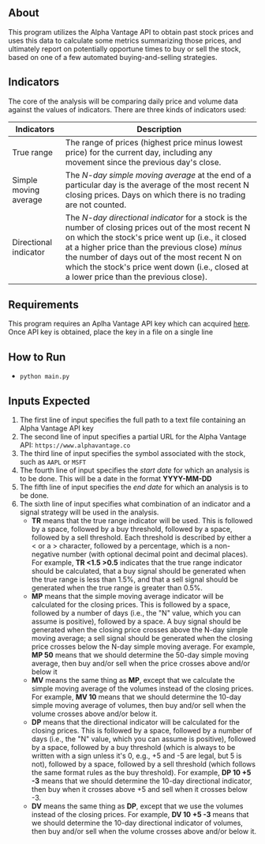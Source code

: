 ## About

This program utilizes the Alpha Vantage API to obtain past stock prices and uses this 
data to calculate some metrics summarizing those prices, and ultimately report on potentially opportune 
times to buy or sell the stock, based on one of a few automated buying-and-selling strategies. 


## Indicators

The core of the analysis will be comparing daily price and volume data against the values of 
indicators. There are three kinds of indicators used:

| Indicators            | Description                                                                                                                                                                                                                                                                                                                                             | 
| --------------------- | ------------------------------------------------------------------------------------------------------------------------------------------------------------------------------------------------------------------------------------------------------------------------------------------------------------------------------------------------------- |
| True range            | The range of prices (highest price minus lowest price) for the current day, including any movement since the previous day's close.                                                                                                                                                                                                                      |
| Simple moving average | The *N-day simple moving average* at the end of a particular day is the average of the most recent N closing prices. Days on which there is no trading are not counted.                                                                                                                                                                                 |
| Directional indicator | The *N-day directional indicator* for a stock is the number of closing prices out of the most recent N on which the stock's price went up (i.e., it closed at a higher price than the previous close) *minus* the number of days out of the most recent N on which the stock's price went down (i.e., closed at a lower price than the previous close). |


## Requirements 

This program requires an Aplha Vantage API key which can acquired [here](https://www.alphavantage.co/support/#api-key). Once API key is 
obtained, place the key in a file on a single line


## How to Run

 - `python main.py`


## Inputs Expected

1. The first line of input specifies the full path to a text file containing an Alpha Vantage API key
2. The second line of input specifies a partial URL for the Alpha Vantage API: `https://www.alphavantage.co`
3. The third line of input specifies the symbol associated with the stock, such as `AAPL` or `MSFT`
4. The fourth line of input specifies the *start date* for which an analysis is to be done. This will be a date in the format **YYYY-MM-DD**
5. The fifth line of input specifies the *end date* for which an analysis is to be done.
6. The sixth line of input specifies what combination of an indicator and a signal strategy will be used in the analysis.
    - **TR** means that the true range indicator will be used. This is followed by a space, followed by a buy threshold, followed by a space, followed by a sell threshold.
      Each threshold is described by either a < or a > character, followed by a percentage, which is a non-negative number (with optional decimal point and decimal places). 
      For example, **TR <1.5 >0.5** indicates that the true range indicator should be calculated, that a buy signal should be generated when the true range is less than 1.5%, 
      and that a sell signal should be generated when the true range is greater than 0.5%.
    - **MP** means that the simple moving average indicator will be calculated for the closing prices. This is followed by a space, followed by a number of days (i.e., the "N" value, 
      which you can assume is positive), followed by a space. A buy signal should be generated when the closing price crosses above the N-day simple moving average; a sell signal 
      should be generated when the closing price crosses below the N-day simple moving average. For example, **MP 50** means that we should determine the 50-day simple moving average, 
      then buy and/or sell when the price crosses above and/or below it
    - **MV** means the same thing as **MP**, except that we calculate the simple moving average of the volumes instead of the closing prices. For example, **MV 10** means that we should determine 
      the 10-day simple moving average of volumes, then buy and/or sell when the volume crosses above and/or below it.
    - **DP** means that the directional indicator will be calculated for the closing prices. This is followed by a space, followed by a number of days (i.e., the "N" value, which you can 
      assume is positive), followed by a space, followed by a buy threshold (which is always to be written with a sign unless it's 0, e.g., +5 and -5 are legal, but 5 is not), followed 
      by a space, followed by a sell threshold (which follows the same format rules as the buy threshold). For example, **DP 10 +5 -3** means that we should determine the 10-day directional 
      indicator, then buy when it crosses above +5 and sell when it crosses below -3.
    - **DV** means the same thing as **DP**, except that we use the volumes instead of the closing prices. For example, **DV 10 +5 -3** means that we should determine the 10-day directional indicator 
      of volumes, then buy and/or sell when the volume crosses above and/or below it.

